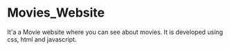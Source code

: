# Movies_Website
It'a a Movie website where you can see about movies. It is developed using css, html and javascript.
